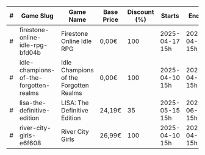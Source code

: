 |#|Game Slug|Game Name|Base Price|Discount (%)|Starts|Ends|
|---|---|---|---|---|---|---|
|#|firestone-online-idle-rpg-bfd04b|Firestone Online Idle RPG|0,00€|100|2025-04-17 15h|2025-04-24 15h|
|#|idle-champions-of-the-forgotten-realms|Idle Champions of the Forgotten Realms|0,00€|100|2025-04-10 15h|2025-04-17 15h|
|#|lisa-the-definitive-edition|LISA: The Definitive Edition|24,19€|35|2025-05-15 15h|2025-06-12 15h|
|#|river-city-girls-e6f608|River City Girls|26,99€|100|2025-04-10 15h|2025-04-17 15h|
